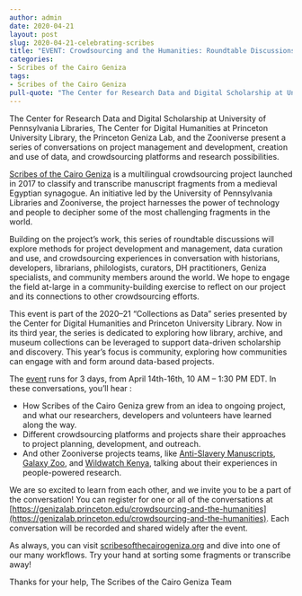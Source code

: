 ```yaml
---
author: admin
date: 2020-04-21
layout: post
slug: 2020-04-21-celebrating-scribes
title: "EVENT: Crowdsourcing and the Humanities: Roundtable Discussions Celebrating Scribes of the Cairo Geniza"
categories:
- Scribes of the Cairo Geniza
tags:
- Scribes of the Cairo Geniza
pull-quote: "The Center for Research Data and Digital Scholarship at University of Pennsylvania Libraries, The Center for Digital Humanities at Princeton University Library, the Princeton Geniza Lab, and the Zooniverse present a series of conversations (April 14-16, 2021)."
---
```


The Center for Research Data and Digital Scholarship at University of Pennsylvania Libraries, The Center for Digital Humanities at Princeton University Library, the Princeton Geniza Lab, and the Zooniverse present a series of conversations on project management and development, creation and use of data, and crowdsourcing platforms and research possibilities. 

[Scribes of the Cairo Geniza](https://www.scribesofthecairogeniza.org/) is a multilingual crowdsourcing project launched in 2017 to classify and transcribe manuscript fragments from a medieval Egyptian synagogue. An initiative led by the University of Pennsylvania Libraries and Zooniverse, the project harnesses the power of technology and people to decipher some of the most challenging fragments in the world.

Building on the project’s work, this series of roundtable discussions will explore methods for project development and management, data curation and use, and crowdsourcing experiences in conversation with historians, developers, librarians, philologists, curators, DH practitioners, Geniza specialists, and community members around the world. We hope to engage the field at-large in a community-building exercise to reflect on our project and its connections to other crowdsourcing efforts.

This event is part of the 2020–21 “Collections as Data” series presented by the Center for Digital Humanities and Princeton University Library. Now in its third year, the series is dedicated to exploring how library, archive, and museum collections can be leveraged to support data-driven scholarship and discovery. This year’s focus is community, exploring how communities can engage with and form around data-based projects.

The [event](https://genizalab.princeton.edu/crowdsourcing-and-the-humanities) runs for 3 days, from April 14th-16th, 10 AM – 1:30 PM EDT. In these conversations, you’ll hear :
- How Scribes of the Cairo Geniza grew from an idea to ongoing project, and what our researchers, developers and volunteers have learned along the way.
- Different crowdsourcing platforms and projects share their approaches to project planning, development, and outreach. 
- And other Zooniverse projects teams, like [Anti-Slavery Manuscripts](https://www.antislaverymanuscripts.org/), [Galaxy Zoo](https://www.galaxyzoo.org/), and [Wildwatch Kenya](https://www.zooniverse.org/projects/sandiegozooglobal/wildwatch-kenya), talking about their experiences in people-powered research. 

We are so excited to learn from each other, and we invite you to be a part of the conversation! You can register for one or all of the conversations at [https://genizalab.princeton.edu/crowdsourcing-and-the-humanities](https://genizalab.princeton.edu/crowdsourcing-and-the-humanities). Each conversation will be recorded and shared widely after the event. 

As always, you can visit [scribesofthecairogeniza.org](scribesofthecairogeniza.org) and dive into one of our many workflows. Try your hand at sorting some fragments or transcribe away!

Thanks for your help,
The Scribes of the Cairo Geniza Team

